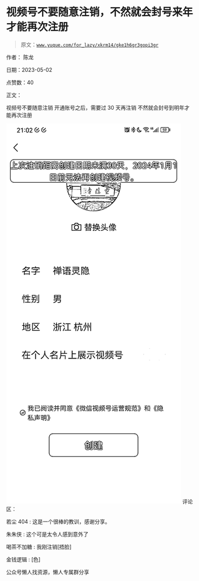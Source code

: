 # 视频号不要随意注销，不然就会封号来年才能再次注册

> 原文：[`www.yuque.com/for_lazy/xkrm14/gke1h6gr3gopi3gr`](https://www.yuque.com/for_lazy/xkrm14/gke1h6gr3gopi3gr)



作者： 陈龙



日期：2023-05-02



点赞数：40

<ne-hole id="u764fa314" data-lake-id="u764fa314">

正文：



视频号不要随意注销 开通账号之后，需要过 30 天再注销 不然就会封号到明年才能再次注册



![](img/2049bdc39614e0d7732e829f91c0efd1.png)  <ne-hole id="u0715bc8b" data-lake-id="u0715bc8b"><ne-p id="uc655e244" data-lake-id="uc655e244">评论区：



若尘 404 : 这是一个很棒的教训，感谢分享。



朱朱侠 : 这个可是太令人感到意外了



喝茶不加糖 : 我刚注销[捂脸]



金钱逻辑 : [色]

<ne-hole id="u5c86f5a8" data-lake-id="u5c86f5a8">

公众号懒人找资源，懒人专属群分享

</ne-hole></ne-hole></ne-p></ne-hole>